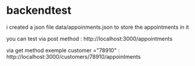 # backendtest
i created a json file data/appoinments.json to store the appointments in it 


you can test via post method : http://localhost:3000/appointments


via get method exemple customer ="78910" : http://localhost:3000/customers/78910/appointments 
